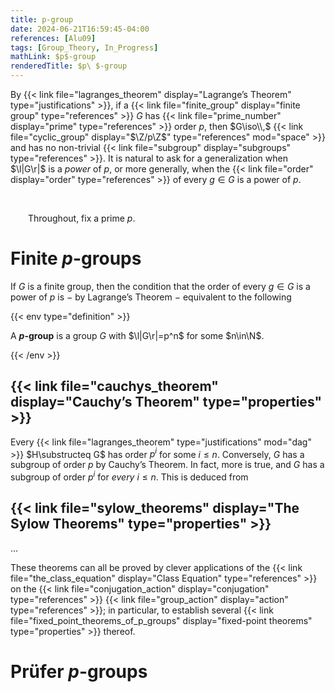 ```yaml
---
title: p-group
date: 2024-06-21T16:59:45-04:00
references: [Alu09]
tags: [Group_Theory, In_Progress]
mathLink: $p$-group
renderedTitle: $p\ $-group
---
```


By {{< link file="lagranges_theorem" display="Lagrange’s Theorem" type="justifications" >}}, if a {{< link file="finite_group" display="finite group" type="references" >}} $G$ has {{< link file="prime_number" display="prime" type="references" >}} order $p$, then $G\iso\\,$ {{< link file="cyclic_group" display="$\Z/p\Z$" type="references" mod="space" >}} and has no non-trivial {{< link file="subgroup" display="subgroups" type="references" >}}. It is natural to ask for a generalization when $\l|G\r|$ is a *power* of $p$, or more generally, when the {{< link file="order" display="order" type="references" >}} of every $g\in G$ is a power of $p$.

<br>

&emsp;&emsp;Throughout, fix a prime $p$.

# Finite $p$-groups

If $G$ is a finite group, then the condition that the order of every $g\in G$ is a power of $p$ is $-$ by Lagrange’s Theorem $-$ equivalent to the following

{{< env type="definition" >}}

A **$p$-group** is a group $G$ with $\l|G\r|=p^n$ for some $n\in\N$.

{{< /env >}}

## {{< link file="cauchys_theorem" display="Cauchy’s Theorem" type="properties" >}}

Every {{< link file="lagranges_theorem" type="justifications" mod="dag" >}} $H\substructeq G$ has order $p^i$ for some $i\leq n$. Conversely, $G$ has a subgroup of order $p$ by Cauchy’s Theorem. In fact, more is true, and $G$ has a subgroup of order $p^i$ for *every* $i\leq n$. This is deduced from

<div class="space"></div>

## {{< link file="sylow_theorems" display="The Sylow Theorems" type="properties" >}}

...

<div class="space"></div>

These theorems can all be proved by clever applications of the {{< link file="the_class_equation" display="Class Equation" type="references" >}} on the {{< link file="conjugation_action" display="conjugation" type="references" >}} {{< link file="group_action" display="action" type="references" >}}; in particular, to establish several {{< link file="fixed_point_theorems_of_p_groups" display="fixed-point theorems" type="properties" >}} thereof.

# Prüfer $p$-groups
